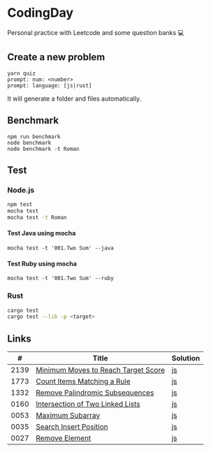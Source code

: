 # CodingDay

Personal practice with Leetcode and some question banks 💻

## Create a new problem

```
yarn quiz
prompt: num: <number>
prompt: language: [js|rust]
```

It will generate a folder and files automatically.

## Benchmark

```
npm run benchmark
node benchmark
node benchmark -t Roman
```

## Test

### Node.js

```sh
npm test
mocha test
mocha test -t Roman
```

#### Test Java using mocha

```
mocha test -t '001.Two Sum' --java
```

#### Test Ruby using mocha

```
mocha test -t '001.Two Sum' --ruby
```

### Rust

```sh
cargo test
cargo test --lib -p <target>
```

## Links

| #    | Title                                                                                                                                                 | Solution                                                                                                                      |
| ---- | ----------------------------------------------------------------------------------------------------------------------------------------------------- | ----------------------------------------------------------------------------------------------------------------------------- |
| 2139 | [Minimum Moves to Reach Target Score](https://github.com/CarbonKuo/CodingDay/tree/master/LeetCode/2139.Minimum%20Moves%20to%20Reach%20Target%20Score) | [js](https://github.com/CarbonKuo/CodingDay/tree/master/LeetCode/2139.Minimum%20Moves%20to%20Reach%20Target%20Score/index.js) |
| 1773 | [Count Items Matching a Rule](https://github.com/CarbonKuo/CodingDay/tree/master/LeetCode/1773.Count%20Items%20Matching%20a%20Rule)                   | [js](https://github.com/CarbonKuo/CodingDay/tree/master/LeetCode/1773.Count%20Items%20Matching%20a%20Rule/index.js)           |
| 1332 | [Remove Palindromic Subsequences](https://github.com/CarbonKuo/CodingDay/tree/master/LeetCode/1332.Remove%20Palindromic%20Subsequences)               | [js](https://github.com/CarbonKuo/CodingDay/tree/master/LeetCode/1332.Remove%20Palindromic%20Subsequences/index.js)           |
| 0160 | [Intersection of Two Linked Lists](https://github.com/CarbonKuo/CodingDay/tree/master/LeetCode/0160.Intersection%20of%20Two%20Linked%20Lists)         | [js](https://github.com/CarbonKuo/CodingDay/tree/master/LeetCode/0160.Intersection%20of%20Two%20Linked%20Lists/index.js)      |
| 0053 | [Maximum Subarray](https://github.com/CarbonKuo/CodingDay/tree/master/LeetCode/0053.Maximum%20Subarray)                                               | [js](https://github.com/CarbonKuo/CodingDay/tree/master/LeetCode/0053.Maximum%20Subarray/index.js)                            |
| 0035 | [Search Insert Position](https://github.com/CarbonKuo/CodingDay/tree/master/LeetCode/0035.Search%20Insert%20Position)                                 | [js](https://github.com/CarbonKuo/CodingDay/tree/master/LeetCode/0035.Search%20Insert%20Position/index.js)                    |
| 0027 | [Remove Element](https://github.com/CarbonKuo/CodingDay/tree/master/LeetCode/0027.Remove%20Element)                                                   | [js](https://github.com/CarbonKuo/CodingDay/tree/master/LeetCode/0027.Remove%20Element/index.js)                              |
